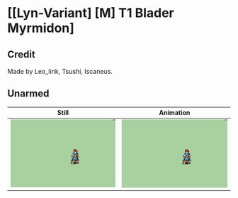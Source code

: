 # [\[Lyn-Variant\] \[M\] T1 Blader Myrmidon]

## Credit

Made by Leo_link, Tsushi, Iscaneus.
	
## Unarmed

| Still | Animation |
| :---: | :-------: |
| ![Unarmed still](./Unarmed_000.png) | ![Unarmed animation](./Unarmed.gif) |
